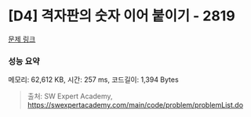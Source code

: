 # [D4] 격자판의 숫자 이어 붙이기 - 2819 

[문제 링크](https://swexpertacademy.com/main/code/problem/problemDetail.do?contestProbId=AV7I5fgqEogDFAXB) 

### 성능 요약

메모리: 62,612 KB, 시간: 257 ms, 코드길이: 1,394 Bytes



> 출처: SW Expert Academy, https://swexpertacademy.com/main/code/problem/problemList.do